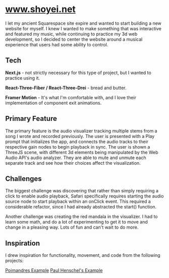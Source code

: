 # www.shoyei.net

I let my ancient Squarespace site expire and wanted to start building a new website for myself. I knew I wanted to make something that was interactive and featured my music, while continuing to practice my 3d web development, so I decided to center the website around a musical experience that users had some ability to control.

## Tech

**Next.js** - not strictly necessary for this type of project, but I wanted to practice using it.

**React-Three-Fiber / React-Three-Drei** - bread and butter.

**Framer Motion** - It's what I'm comfortable with, and I love their implementation of component exit animations.

## Primary Feature

The primary feature is the audio visualizer tracking multiple stems from a song I wrote and recorded previously. The user is presented with a Play prompt that initializes the app, and connects the audio tracks to their respective gain nodes to begin playback in sync. The user is shown a ThreeJS scene, with different 3d elements being manipulated by the Web Audio API's audio analyzer. They are able to mute and unmute each separate track and see how their choices affect the visualization.

## Challenges

The biggest challenge was discovering that rather than simply requiring a click to enable audio playback, Safari specifically requires starting the audio source node to start playback within an onClick event. This required a considerable refactor, since I had already abstracted the start() function.

Another challenge was creating the red mandala in the visualizer. I had to learn some math, and do a lot of experimenting to get it to move and change in a pleasing way. Lots of fun and can't wait to do more.

## Inspiration

I drew inspiration for functionality, movement, and code from the following projects:

[Poimandres Example](https://codesandbox.io/s/simple-audio-analyser-wu51m)
[Paul Henschel's Example](https://codesandbox.io/s/audio-analyser-dvokj)

